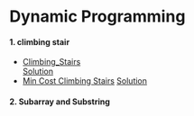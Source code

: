 # Dynamic Programming

#### 1. climbing stair

- [Climbing_Stairs](https://leetcode.com/problems/climbing-stairs/)  
  [Solution](/solution_java/0070_Climbing_Stairs.java)
- [Min Cost Climbing Stairs](https://leetcode.com/problems/min-cost-climbing-stairs/)
  [Solution](/solution_java/0746_Min_Cost_Climbing_Stairs.java)

#### 2. Subarray and Substring
